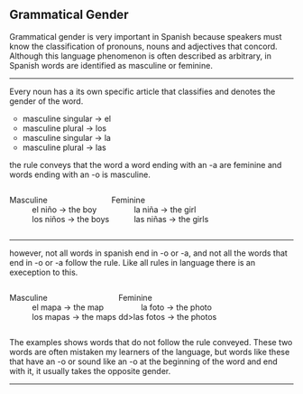 <h2>Grammatical Gender</h2>

<p>Grammatical gender is very important in Spanish because speakers must know the classification of pronouns, nouns and adjectives that concord. Although this language phenomenon is often described as arbitrary, in Spanish words are identified as masculine or feminine.
<hr>

<p>Every noun has a its own specific article that classifies and denotes the gender of the word.</p>

<ul style="list-style-type:circle">
  <li>masculine singular &#8594; el</li>
  <li>masculine plural &#8594; los</li>
  <li>masculine singular &#8594; la</li>
  <li>masculine plural &#8594; las</li>
</ul>

<p>the rule conveys that the word a word ending with an -a are feminine and words ending with an -o is masculine.</p>

<span>
   <dl style="list-style-type: none; display: inline-block;">
      <dt>Masculine</dt>
      <dd>el niño &#8594; the boy</dd>
     <dd>los niños &#8594; the boys</dd>
   </dl>

   <dl style="list-style-type: none; display: inline-block;">
      <dt>Feminine</dt>
      <dd>la niña &#8594; the girl</dd>
        <dd>las niñas &#8594; the girls</dd>
   </dl>
<span>
  
<hr>
<p>however, not all words in spanish end in -o or -a, and not all the words that end in -o or -a follow the rule. Like all rules in language there is an exeception to this.</p>

<span>
   <dl style="list-style-type: none; display: inline-block;">
      <dt>Masculine</dt>
      <dd>el mapa &#8594; the map</dd>
     <dd>los mapas &#8594; the maps</dd>
   </dl>

   <dl style="list-style-type: none; display: inline-block;">
      <dt>Feminine</dt>
      <dd>la foto &#8594; the photo</dd>
  dd>las fotos &#8594; the photos</dd>
   </dl>
<span>
  
  <p>The examples shows words that do not follow the rule conveyed. These two words are often mistaken my learners of the language, but words like these that have an -o or sound like an -o at the beginning of the word and end with it, it usually takes the opposite gender.</p>
  
  <hr>
 <click on dots on the image to learn new vocabulary and look closely to the article. Is there a pattern? If so, what is it. 
 <iframe src="https://h5p.org/h5p/embed/406480" width="1090" height="795" frameborder="0" allowfullscreen="allowfullscreen"></iframe><script src="https://h5p.org/sites/all/modules/h5p/library/js/h5p-resizer.js" charset="UTF-8"></script>
 
